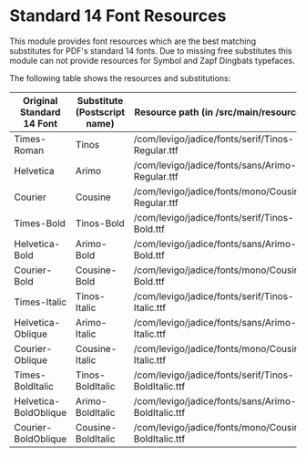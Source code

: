 Standard 14 Font Resources
=================================

This module provides font resources which are the best matching substitutes for PDF's standard 14 fonts. Due to missing free substitutes this module can not provide resources for Symbol and Zapf Dingbats typefaces.

The following table shows the resources and substitutions:

| Original Standard 14 Font  | Substitute (Postscript name) | Resource path (in /src/main/resources)               |
| -------------------------- | ---------------------------- | ---------------------------------------------------- |
| Times-Roman                | Tinos                        | /com/levigo/jadice/fonts/serif/Tinos-Regular.ttf     |
| Helvetica                  | Arimo                        | /com/levigo/jadice/fonts/sans/Arimo-Regular.ttf      |
| Courier                    | Cousine                      | /com/levigo/jadice/fonts/mono/Cousine-Regular.ttf    |
| Times-Bold                 | Tinos-Bold                   | /com/levigo/jadice/fonts/serif/Tinos-Bold.ttf        |
| Helvetica-Bold             | Arimo-Bold                   | /com/levigo/jadice/fonts/sans/Arimo-Bold.ttf         |
| Courier-Bold               | Cousine-Bold                 | /com/levigo/jadice/fonts/mono/Cousine-Bold.ttf       |
| Times-Italic               | Tinos-Italic                 | /com/levigo/jadice/fonts/serif/Tinos-Italic.ttf      |
| Helvetica-Oblique          | Arimo-Italic                 | /com/levigo/jadice/fonts/sans/Arimo-Italic.ttf       |
| Courier-Oblique            | Cousine-Italic               | /com/levigo/jadice/fonts/mono/Cousine-Italic.ttf     |
| Times-BoldItalic           | Tinos-BoldItalic             | /com/levigo/jadice/fonts/serif/Tinos-BoldItalic.ttf  |
| Helvetica-BoldOblique      | Arimo-BoldItalic             | /com/levigo/jadice/fonts/sans/Arimo-BoldItalic.ttf   |
| Courier-BoldOblique        | Cousine-BoldItalic           | /com/levigo/jadice/fonts/mono/Cousine-BoldItalic.ttf |
